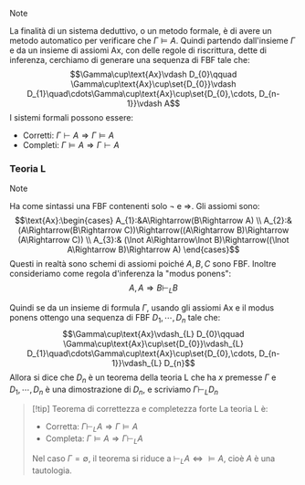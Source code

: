>[!note]
>La finalità di un sistema deduttivo, o un metodo formale, è di avere un metodo automatico per verificare che $\Gamma\models A$.
>Quindi partendo dall'insieme $\Gamma$ e da un insieme di assiomi $\text{Ax}$, con delle regole di riscrittura, dette di inferenza, cerchiamo di generare una sequenza di FBF tale che: $$\Gamma\cup\text{Ax}\vdash D_{0}\qquad \Gamma\cup\text{Ax}\cup\set{D_{0}}\vdash D_{1}\quad\cdots\Gamma\cup\text{Ax}\cup\set{D_{0},\cdots, D_{n-1}}\vdash A$$
>I sistemi formali possono essere:
>- Corretti: $\Gamma\vdash A\Rightarrow\Gamma\models A$
>- Completi: $\Gamma\models A\Rightarrow\Gamma\vdash A$

### Teoria L
>[!note]
>Ha come sintassi una FBF contenenti solo $\lnot$ e $\Rightarrow$. Gli assiomi sono: $$\text{Ax}:\begin{cases}
>A_{1}:&A\Rightarrow(B\Rightarrow A) \\
>A_{2}:&(A\Rightarrow(B\Rightarrow C))\Rightarrow((A\Rightarrow B)\Rightarrow (A\Rightarrow C)) \\
>A_{3}:& (\lnot A\Rightarrow\lnot B)\Rightarrow((\lnot A\Rightarrow B)\Rightarrow A)
>\end{cases}$$
>Questi in realtà sono schemi di assiomi poiché $A,B,C$ sono FBF. Inoltre consideriamo come regola d'inferenza la "modus ponens": $$A,A\Rightarrow B\vdash_{L} B$$

Quindi se da un insieme di formula $\Gamma$, usando gli assiomi $\text{Ax}$ e il modus ponens ottengo una sequenza di FBF $D_{1},\cdots, D_{n}$ tale che: $$\Gamma\cup\text{Ax}\vdash_{L} D_{0}\qquad \Gamma\cup\text{Ax}\cup\set{D_{0}}\vdash_{L} D_{1}\quad\cdots\Gamma\cup\text{Ax}\cup\set{D_{0},\cdots, D_{n-1}}\vdash_{L} D_{n}$$
Allora si dice che $D_{n}$ è un teorema della teoria L che ha $x$ premesse $\Gamma$ e $D_{1},\cdots,D_{n}$ è una dimostrazione di $D_{n}$, e scriviamo $\Gamma\vdash_{L} D_{n}$

>[!tip] Teorema di correttezza e completezza forte
>La teoria L è:
>- Corretta: $\Gamma\vdash_{L} A\Rightarrow\Gamma\models A$
>- Completa: $\Gamma\models A\Rightarrow\Gamma\vdash_{L} A$
>  
>Nel caso $\Gamma=\emptyset$, il teorema si riduce a $\vdash_{L} A\Leftrightarrow\models A$, cioè $A$ è una tautologia.



